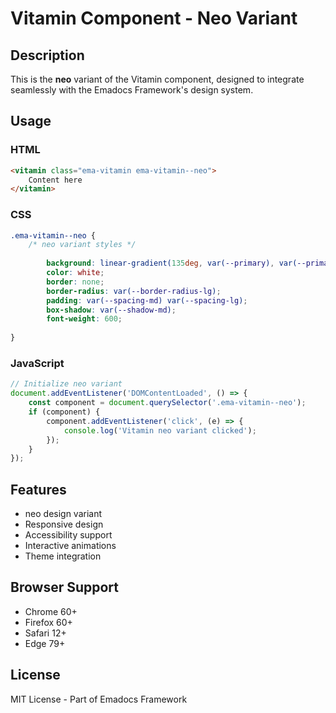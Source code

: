 # Vitamin Component - Neo Variant

## Description
This is the **neo** variant of the Vitamin component, designed to integrate seamlessly with the Emadocs Framework's design system.

## Usage

### HTML
```html
<vitamin class="ema-vitamin ema-vitamin--neo">
    Content here
</vitamin>
```

### CSS
```css
.ema-vitamin--neo {
    /* neo variant styles */
    
        background: linear-gradient(135deg, var(--primary), var(--primary-dark));
        color: white;
        border: none;
        border-radius: var(--border-radius-lg);
        padding: var(--spacing-md) var(--spacing-lg);
        box-shadow: var(--shadow-md);
        font-weight: 600;
    
}
```

### JavaScript
```javascript
// Initialize neo variant
document.addEventListener('DOMContentLoaded', () => {
    const component = document.querySelector('.ema-vitamin--neo');
    if (component) {
        component.addEventListener('click', (e) => {
            console.log('Vitamin neo variant clicked');
        });
    }
});
```

## Features
- neo design variant
- Responsive design
- Accessibility support
- Interactive animations
- Theme integration

## Browser Support
- Chrome 60+
- Firefox 60+
- Safari 12+
- Edge 79+

## License
MIT License - Part of Emadocs Framework

